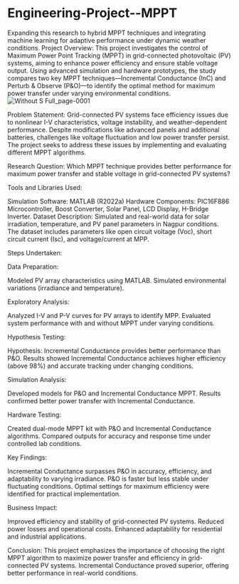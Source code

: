 # Engineering-Project--MPPT
Expanding this research to hybrid MPPT techniques and integrating machine learning for adaptive performance under dynamic weather conditions.
Project Overview:
This project investigates the control of Maximum Power Point Tracking (MPPT) in grid-connected photovoltaic (PV) systems, aiming to enhance power efficiency and ensure stable voltage output. Using advanced simulation and hardware prototypes, the study compares two key MPPT techniques—Incremental Conductance (InC) and Perturb & Observe (P&O)—to identify the optimal method for maximum power transfer under varying environmental conditions.
![Without S Full_page-0001](https://github.com/user-attachments/assets/280c8ce7-cedc-4637-b211-386d7862fbc7)

Problem Statement:
Grid-connected PV systems face efficiency issues due to nonlinear I-V characteristics, voltage instability, and weather-dependent performance. Despite modifications like advanced panels and additional batteries, challenges like voltage fluctuation and low power transfer persist. The project seeks to address these issues by implementing and evaluating different MPPT algorithms.

Research Question:
Which MPPT technique provides better performance for maximum power transfer and stable voltage in grid-connected PV systems?

Tools and Libraries Used:

Simulation Software: MATLAB (R2022a)
Hardware Components: PIC16F886 Microcontroller, Boost Converter, Solar Panel, LCD Display, H-Bridge Inverter.
Dataset Description:
Simulated and real-world data for solar irradiation, temperature, and PV panel parameters in Nagpur conditions. The dataset includes parameters like open circuit voltage (Voc), short circuit current (Isc), and voltage/current at MPP.

Steps Undertaken:

Data Preparation:

Modeled PV array characteristics using MATLAB.
Simulated environmental variations (irradiance and temperature).

Exploratory Analysis:

Analyzed I-V and P-V curves for PV arrays to identify MPP.
Evaluated system performance with and without MPPT under varying conditions.

Hypothesis Testing:

Hypothesis: Incremental Conductance provides better performance than P&O.
Results showed Incremental Conductance achieves higher efficiency (above 98%) and accurate tracking under changing conditions.

Simulation Analysis:

Developed models for P&O and Incremental Conductance MPPT.
Results confirmed better power transfer with Incremental Conductance.

Hardware Testing:

Created dual-mode MPPT kit with P&O and Incremental Conductance algorithms.
Compared outputs for accuracy and response time under controlled lab conditions.

Key Findings:

Incremental Conductance surpasses P&O in accuracy, efficiency, and adaptability to varying irradiance.
P&O is faster but less stable under fluctuating conditions.
Optimal settings for maximum efficiency were identified for practical implementation.

Business Impact:

Improved efficiency and stability of grid-connected PV systems.
Reduced power losses and operational costs.
Enhanced adaptability for residential and industrial applications.

Conclusion:
This project emphasizes the importance of choosing the right MPPT algorithm to maximize power transfer and efficiency in grid-connected PV systems. Incremental Conductance proved superior, offering better performance in real-world conditions.
